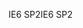 <span data-ttu-id="3bab5-101">IE6 SP2</span><span class="sxs-lookup"><span data-stu-id="3bab5-101">IE6 SP2</span></span>